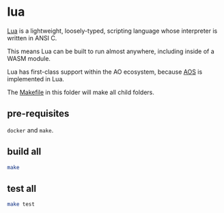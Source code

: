 # lua

[Lua](https://lua.org/) is a lightweight, loosely-typed, scripting language whose interpreter is written in ANSI C.

This means Lua can be built to run almost anywhere, including inside of a WASM module. 

Lua has first-class support within the AO ecosystem, because [AOS](https://github.com/permaweb/aos) is implemented in Lua.

The [Makefile](./Makefile) in this folder will make all child folders.

## pre-requisites

`docker` and `make`.

## build all

```sh
make
```

## test all

```sh
make test
```
